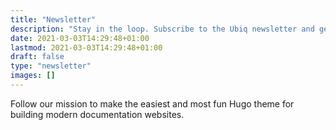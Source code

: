 ```yaml
---
title: "Newsletter"
description: "Stay in the loop. Subscribe to the Ubiq newsletter and get occasional updates."
date: 2021-03-03T14:29:48+01:00
lastmod: 2021-03-03T14:29:48+01:00
draft: false
type: "newsletter"
images: []
---
```


Follow our mission to make the easiest and most fun Hugo theme for building modern documentation websites.
